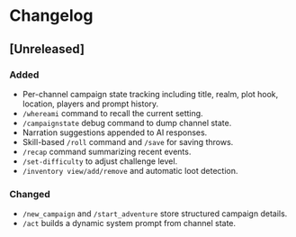 # Changelog

## [Unreleased]
### Added
- Per-channel campaign state tracking including title, realm, plot hook, location, players and prompt history.
- `/whereami` command to recall the current setting.
- `/campaignstate` debug command to dump channel state.
- Narration suggestions appended to AI responses.
- Skill-based `/roll` command and `/save` for saving throws.
- `/recap` command summarizing recent events.
- `/set-difficulty` to adjust challenge level.
- `/inventory view/add/remove` and automatic loot detection.

### Changed
- `/new_campaign` and `/start_adventure` store structured campaign details.
- `/act` builds a dynamic system prompt from channel state.

